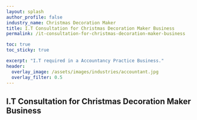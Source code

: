 ```yaml
---
layout: splash 
author_profile: false 
industry_name: Christmas Decoration Maker
title: I.T Consultation for Christmas Decoration Maker Business
permalink: /it-consultation-for-christmas-decoration-maker-business

toc: true
toc_sticky: true

excerpt: "I.T required in a Accountancy Practice Business."
header:
  overlay_image: /assets/images/industries/accountant.jpg
  overlay_filter: 0.5 
---
```


## I.T Consultation for Christmas Decoration Maker Business